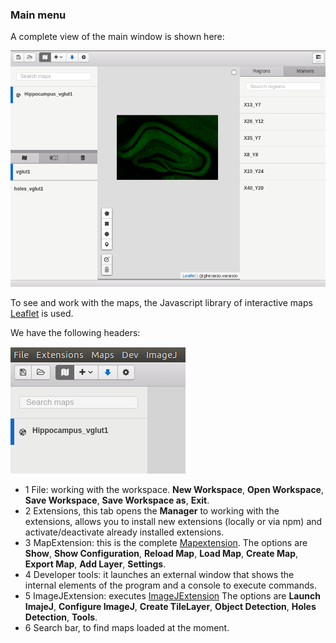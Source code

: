 ### Main menu


A complete view of the main window is shown here:

![picture](images/mainmenu.png)

To see and work with the maps, the Javascript library of interactive maps [Leaflet](http://leafletjs.com/) is used.

We have the following headers: 

![picture](images/headers.png)

- 1 File: working with the workspace. **New Workspace**, **Open Workspace**, **Save Workspace**, **Save Workspace as**, **Exit**. 
- 2 Extensions, this tab opens the **Manager** to working with the extensions, allows you to install new extensions (locally or via npm) and activate/deactivate already installed extensions.
- 3 MapExtension: this is the complete [Mapextension](https://github.com/gherardovarando/mapextension). The options are **Show**, **Show Configuration**, **Reload Map**, **Load Map**, **Create Map**, **Export Map**, **Add Layer**, **Settings**.
- 4 Developer tools: it launches an external window that shows the internal elements of the program and a console to execute commands.
- 5 ImageJExtension: executes [ImageJExtension](https://github.com/gherardovarando/imagejextension) The options are **Launch ImajeJ**, **Configure ImageJ**, **Create TileLayer**, **Object Detection**, **Holes Detection**, **Tools**.
- 6 Search bar, to find maps loaded at the moment.
